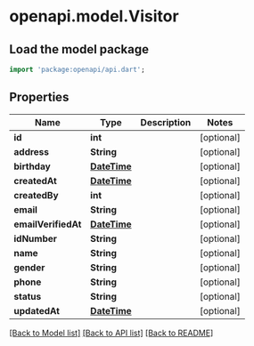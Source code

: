 # openapi.model.Visitor

## Load the model package
```dart
import 'package:openapi/api.dart';
```

## Properties
Name | Type | Description | Notes
------------ | ------------- | ------------- | -------------
**id** | **int** |  | [optional] 
**address** | **String** |  | [optional] 
**birthday** | [**DateTime**](DateTime.md) |  | [optional] 
**createdAt** | [**DateTime**](DateTime.md) |  | [optional] 
**createdBy** | **int** |  | [optional] 
**email** | **String** |  | [optional] 
**emailVerifiedAt** | [**DateTime**](DateTime.md) |  | [optional] 
**idNumber** | **String** |  | [optional] 
**name** | **String** |  | [optional] 
**gender** | **String** |  | [optional] 
**phone** | **String** |  | [optional] 
**status** | **String** |  | [optional] 
**updatedAt** | [**DateTime**](DateTime.md) |  | [optional] 

[[Back to Model list]](../README.md#documentation-for-models) [[Back to API list]](../README.md#documentation-for-api-endpoints) [[Back to README]](../README.md)


